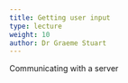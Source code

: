 ```yaml
---
title: Getting user input
type: lecture
weight: 10
author: Dr Graeme Stuart
---
```


Communicating with a server